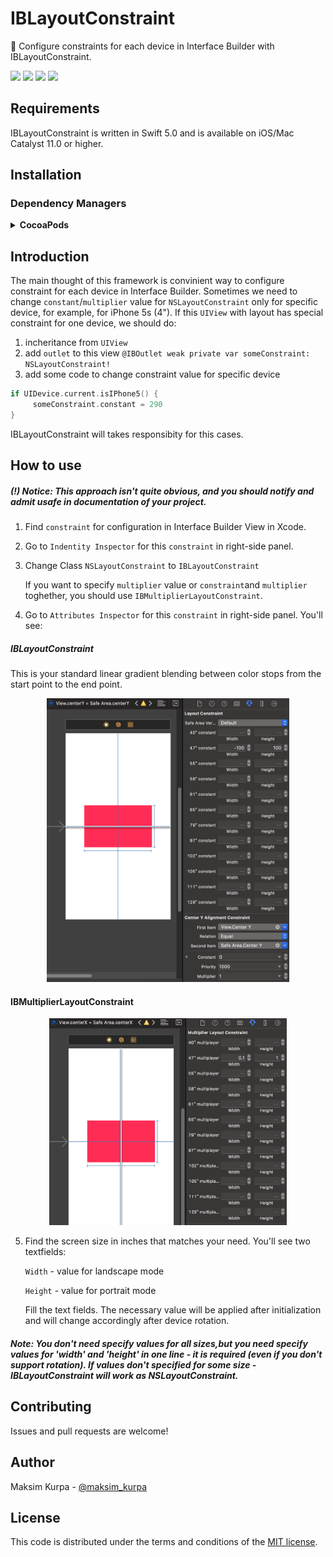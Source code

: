 # IBLayoutConstraint
📏 Configure constraints for each device in Interface Builder with IBLayoutConstraint.
<p align="left">
  <p align="left">
    <a href="https://swift.org"><img src="https://img.shields.io/badge/Swift-5.0-orange.svg?style=flat"></a>
    <a href="https://github.com/MaksimKurpa/Linker"><img src="https://img.shields.io/cocoapods/p/Linker.svg"></a>
    <a href="https://github.com/MaksimKurpa/Linker"><img src="https://img.shields.io/cocoapods/v/Linker.svg"></a>
	<a href="https://raw.githubusercontent.com/Linker/master/LICENSE"><img src="https://img.shields.io/cocoapods/l/Linker.svg"></a>
  </p>
</p>

## Requirements
IBLayoutConstraint is written in Swift 5.0 and is available on iOS/Mac Catalyst 11.0 or higher.

## Installation

### Dependency Managers
<details>
  <summary><strong>CocoaPods</strong></summary>

[CocoaPods](http://cocoapods.org) is a dependency manager for Cocoa projects. You can install it with the following command:

```bash
$ gem install cocoapods
```

To integrate IBLayoutConstraint into your Xcode project using CocoaPods, specify it in your `Podfile`:

```ruby
source 'https://cdn.cocoapods.org/'
platform :ios, '11.0'

pod 'IBLayoutConstraint'
```

Then, run the following command:

```bash
$ pod install
```

</details>

## Introduction

The main thought of this framework is convinient way to configure constraint for each device in Interface Builder.
Sometimes we need to change `constant`/`multiplier` value for `NSLayoutConstraint` only for specific device, for example, for iPhone 5s (4").
If this `UIView` with layout has special constraint for one device, we should do:

1. incheritance from `UIView`
2. add `outlet` to this view `@IBOutlet weak private var someConstraint: NSLayoutConstraint!` 
3. add some code to change constraint value for specific device 
```Swift
if UIDevice.current.isIPhone5() {
     someConstraint.constant = 290
}
```

IBLayoutConstraint will takes responsibity for this cases.

## How to use

<h5> (!) Notice: This approach isn't quite obvious, and you should notify and admit usafe in documentation of your project.
 </h5>

1. Find `constraint` for configuration in Interface Builder View in Xcode.
2. Go to `Indentity Inspector` for this `constraint` in right-side panel.
3. Change Class `NSLayoutConstraint` to `IBLayoutConstraint`

    If you want to specify `multiplier` value or `constraint`and `multiplier` toghether, you should use `IBMultiplierLayoutConstraint`.

4. Go to `Attributes Inspector` for this `constraint` in right-side panel. You'll see:

##### IBLayoutConstraint
This is your standard linear gradient blending between color stops from the start point to the end point.

<div align="center">
    <img width="388" height="454" src="https://github.com/MaksimKurpa/IBLayoutConstraint/raw/master/docs/ib_screen_1.png" alt="IBLayoutConstraint">
</div>

#### IBMultiplierLayoutConstraint
<div align="center">
    <img width="380" height="331" src="https://github.com/MaksimKurpa/IBLayoutConstraint/raw/master/docs/ib_screen_2.png" alt="IBLayoutConstraint">
</div>

5. Find the screen size in inches that matches your need. You'll see two textfields:

   `Width` - value for landscape mode
   
   `Height` - value for portrait mode
   
   Fill the text fields. The necessary value will be applied after initialization and will change accordingly after device rotation.
   
##### Note: You don't need specify values for all sizes,but you need specify values for 'width' and 'height' in one line - it is required (even if you don't support rotation). If values don't specified for some size - IBLayoutConstraint will work as NSLayoutConstraint.

## Contributing

Issues and pull requests are welcome!

## Author

Maksim Kurpa - [@maksim_kurpa](https://twitter.com/maksim_kurpa)

## License

This code is distributed under the terms and conditions of the [MIT license](https://raw.githubusercontent.com/MaksimKurpa/IBLayoutConstraint/master/LICENSE). 
